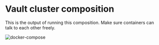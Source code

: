 # Vault cluster composition

This is the output of running this composition. Make sure containers can talk to each other freely.

![docker-compose](https://image.ibb.co/idhzkQ/vault_composition.png)

